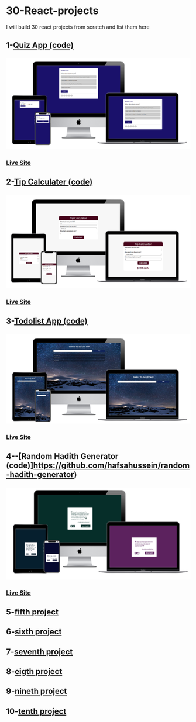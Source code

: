 # 30-React-projects

I will build 30 react projects from scratch
and list them  here<br/> 
## 1-[Quiz App (code)](https://github.com/hafsahussein/react-quiz-app)<br/>
### ![Quiz App](img/quiz-app.png)<br/>
### [Live Site](https://quizzappp.netlify.app)<br/>
## 2-[Tip Calculater (code)](https://github.com/hafsahussein/tip-calculator-with-react)<br/>
### ![Tip Calculater](img/tipcalculator.png)<br/>
### [Live Site](https://reacttipcalculator.netlify.app)<br/>
## 3-[Todolist App (code)](https://github.com/hafsahussein/simple-todo-list-app-with-react)<br/>
### ![Todolist App](img/todolistapp.png)<br/>
### [Live Site](https://todolistwith-react.netlify.app)<br/>
## 4--[Random Hadith Generator (code)]https://github.com/hafsahussein/random-hadith-generator)<br/>
### ![Random Hadith Generator](img/random-hadith-generator.png)<br/>
### [Live Site](https://random-hadith-generator.netlify.app)<br/>
## 5-[fifth project]()<br/>
## 6-[sixth project]()<br/>
## 7-[seventh project]()<br/>
## 8-[eigth project]()<br/>
## 9-[nineth project]()<br/>
## 10-[tenth project]()<br/>
